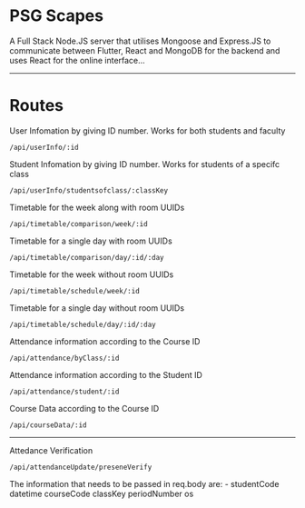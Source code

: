 # PSG Scapes

A Full Stack Node.JS server that utilises Mongoose and Express.JS to communicate between Flutter, React and MongoDB for the backend and uses React for the online interface...

---

# Routes

User Infomation by giving ID number. Works for both students and faculty

```
/api/userInfo/:id
```
Student Infomation by giving ID number. Works for students of a specifc class

```
/api/userInfo/studentsofclass/:classKey
```

Timetable for the week along with room UUIDs

```
/api/timetable/comparison/week/:id
```

Timetable for a single day with room UUIDs

```
/api/timetable/comparison/day/:id/:day
```

Timetable for the week without room UUIDs

```
/api/timetable/schedule/week/:id
```

Timetable for a single day without room UUIDs

```
/api/timetable/schedule/day/:id/:day
```

Attendance information according to the Course ID

```
/api/attendance/byClass/:id
```

Attendance information according to the Student ID

```
/api/attendance/student/:id
```

Course Data according to the Course ID

```
/api/courseData/:id
```

---

Attedance Verification

```
/api/attendanceUpdate/preseneVerify
```

The information that needs to be passed in req.body are: -
studentCode
datetime
courseCode
classKey
periodNumber
os
